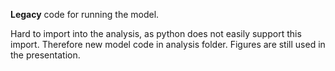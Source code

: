 **Legacy** code for running the model.

Hard to import into the analysis, as python does not easily support this import.
Therefore new model code in analysis folder. 
Figures are still used in the presentation. 